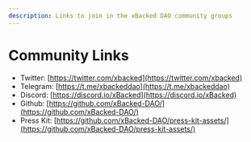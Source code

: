 ```yaml
---
description: Links to join in the xBacked DAO community groups
---
```


# Community Links

* Twitter: [https://twitter.com/xbacked](https://twitter.com/xbacked)
* Telegram: [https://t.me/xbackeddao](https://t.me/xbackeddao)
* Discord: [https://discord.io/xBacked](https://discord.io/xBacked)
* Github: [https://github.com/xBacked-DAO/](https://github.com/xBacked-DAO/)
* Press Kit: [https://github.com/xBacked-DAO/press-kit-assets/](https://github.com/xBacked-DAO/press-kit-assets/)
